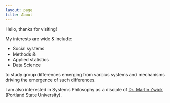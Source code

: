 ```yaml
---
layout: page
title: About
---
```

Hello, thanks for visiting!   

My interests are wide & include: 
- Social systems 
- Methods &
- Applied statistics
- Data Science

to study group differences emerging from varoius systems and mechanisms driving the emergence of such differences.  

I am also interested in Systems Philosophy as a disciple of 
[Dr. Martin Zwick](https://www.pdx.edu/sysc/faculty-martin-zwick) (Portland State University).



